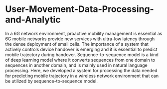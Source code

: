 # User-Movement-Data-Processing-and-Analytic

In a 6G network environment, proactive mobility management is essential as 6G mobile networks provide new services with ultra-low latency through the dense deployment of small cells. The importance of a system that actively controls device handover is emerging and it is essential to predict mobile trajectory during handover. Sequence-to-sequence model is a kind of deep learning model where it converts sequences from one domain to sequences in another domain, and is mainly used in natural language processing. Here, we developed a system for processing the data needed for predicting mobile trajectory in a wireless network environment that can be utilized by sequence-to-sequence model.         
 
